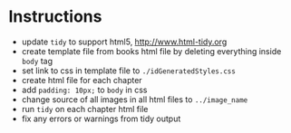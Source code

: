 # Instructions

* update `tidy` to support html5, http://www.html-tidy.org
* create template file from books html file by deleting everything inside `body` tag
* set link to css in template file to `./idGeneratedStyles.css`
* create html file for each chapter
* add `padding: 10px;` to `body` in css
* change source of all images in all html files to `../image_name`
* run `tidy` on each chapter html file
* fix any errors or warnings from tidy output